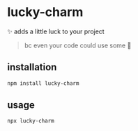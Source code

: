 # lucky-charm  
✨ adds a little luck to your project 
> bc even your code could use some 🥹

## installation  

```bash
npm install lucky-charm
```

## usage
```bash
npx lucky-charm
```
